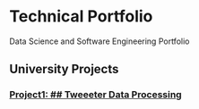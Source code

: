 # Technical Portfolio

Data Science and Software Engineering Portfolio

## University Projects 

### [Project1: ## Tweeeter Data Processing](https://github.com/Rohitkg12/ProjectTGProcessing)

